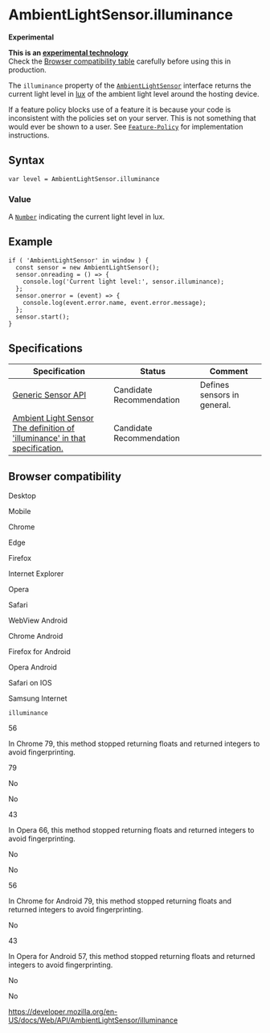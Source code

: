 # AmbientLightSensor.illuminance

**Experimental**

**This is an [experimental technology](https://developer.mozilla.org/en-US/docs/MDN/Guidelines/Conventions_definitions#experimental)**  
Check the [Browser compatibility table](#browser_compatibility) carefully before using this in production.

The `illuminance` property of the [`AmbientLightSensor`](../ambientlightsensor) interface returns the current light level in [lux](https://en.wikipedia.org/wiki/Lux) of the ambient light level around the hosting device.

If a feature policy blocks use of a feature it is because your code is inconsistent with the policies set on your server. This is not something that would ever be shown to a user. See [`Feature-Policy`](https://developer.mozilla.org/en-US/docs/Web/HTTP/Headers/Feature-Policy) for implementation instructions.

## Syntax

    var level = AmbientLightSensor.illuminance

### Value

A [`Number`](https://developer.mozilla.org/en-US/docs/Web/JavaScript/Reference/Global_Objects/Number) indicating the current light level in lux.

## Example

    if ( 'AmbientLightSensor' in window ) {
      const sensor = new AmbientLightSensor();
      sensor.onreading = () => {
        console.log('Current light level:', sensor.illuminance);
      };
      sensor.onerror = (event) => {
        console.log(event.error.name, event.error.message);
      };
      sensor.start();
    }

## Specifications

<table><thead><tr class="header"><th>Specification</th><th>Status</th><th>Comment</th></tr></thead><tbody><tr class="odd"><td><a href="https://www.w3.org/TR/generic-sensor/">Generic Sensor API</a></td><td><span class="spec-cr">Candidate Recommendation</span></td><td>Defines sensors in general.</td></tr><tr class="even"><td><a href="https://w3c.github.io/ambient-light/#ambient-light-sensor-reading-attribute">Ambient Light Sensor<br />
<span class="small">The definition of 'illuminance' in that specification.</span></a></td><td><span class="spec-cr">Candidate Recommendation</span></td><td></td></tr></tbody></table>

## Browser compatibility

Desktop

Mobile

Chrome

Edge

Firefox

Internet Explorer

Opera

Safari

WebView Android

Chrome Android

Firefox for Android

Opera Android

Safari on IOS

Samsung Internet

`illuminance`

56

In Chrome 79, this method stopped returning floats and returned integers to avoid fingerprinting.

79

No

No

43

In Opera 66, this method stopped returning floats and returned integers to avoid fingerprinting.

No

No

56

In Chrome for Android 79, this method stopped returning floats and returned integers to avoid fingerprinting.

No

43

In Opera for Android 57, this method stopped returning floats and returned integers to avoid fingerprinting.

No

No

<a href="https://developer.mozilla.org/en-US/docs/Web/API/AmbientLightSensor/illuminance" class="_attribution-link">https://developer.mozilla.org/en-US/docs/Web/API/AmbientLightSensor/illuminance</a>
